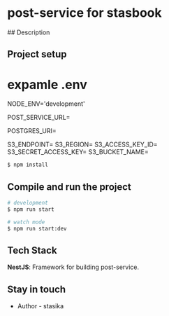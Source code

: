 <h1> post-service for stasbook </h1>
## Description

## Project setup

# expamle .env

NODE_ENV='development'

POST_SERVICE_URL=

POSTGRES_URI=

S3_ENDPOINT=
S3_REGION=
S3_ACCESS_KEY_ID=
S3_SECRET_ACCESS_KEY=
S3_BUCKET_NAME=

```bash
$ npm install
```

## Compile and run the project

```bash
# development
$ npm run start

# watch mode
$ npm run start:dev

```

## Tech Stack

**NestJS**: Framework for building post-service.


## Stay in touch

- Author - stasika

